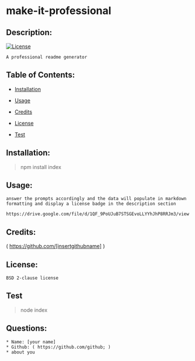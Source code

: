 # make-it-professional
## Description:

  [![License](https://img.shields.io/badge/License-BSD%202--Clause-orange.svg)](https://opensource.org/licenses/BSD-2-Clause)
  
    A professional readme generator 

  ## Table of Contents:
  
  * [Installation](#Installation)
    
  
  * [Usage](#Usage)
    
  
  * [Credits](#Credits)
    
  
  * [License](#License)
    
  
  * [Test](#Test)
    
  

  ## Installation:
  > npm install index

  ## Usage:
    answer the prompts accordingly and the data will populate in markdown formatting and display a license badge in the description section
    
    https://drive.google.com/file/d/1QF_9PoUJuB7STSGEvoLLYYhJhP8RRJm3/view

  ## Credits:
  ( https://github.com/[insertgithubname] )

  ## License:
    BSD 2-clause license

  ## Test
  > node index

  ## Questions: 
    * Name: [your name]
    * Github: ( https://github.com/github; )
    * about you

  

